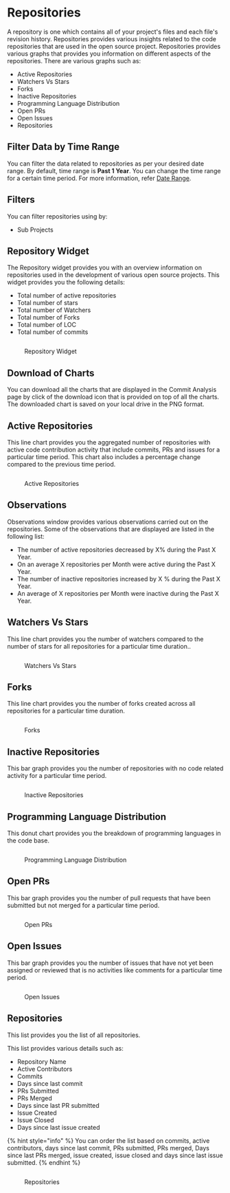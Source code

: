 # Repositories

A repository is one which contains all of your project's files and each file's revision history. Repositories provides various insights related to the code repositories that are used in the open source project. Repositories provides various graphs that provides you information on different aspects of the repositories. There are various graphs such as:

* Active Repositories&#x20;
* Watchers Vs Stars&#x20;
* Forks&#x20;
* Inactive Repositories&#x20;
* Programming Language Distribution&#x20;
* Open PRs
* Open Issues&#x20;
* Repositories&#x20;



## Filter Data by Time Range

You can filter the data related to repositories as per your desired date range. By default, time range is **Past 1 Year**. You can change the time range for a certain time period. For more information, refer [Date Range](https://docs.linuxfoundation.org/lfx/insights/v2-current/project-trends/filter-data-by-time-range).&#x20;

## Filters

You can filter repositories using by:

* Sub Projects

## Repository Widget&#x20;

The Repository widget provides you with an overview information on repositories used in the development of various open source projects. This widget provides you the following details:

* Total number of active repositories&#x20;
* Total number of stars
* Total number of Watchers
* Total number of Forks&#x20;
* Total number of LOC&#x20;
* Total number of commits&#x20;

<figure><img src="../../../../../.gitbook/assets/Rep Widget.png" alt=""><figcaption><p>Repository Widget</p></figcaption></figure>

## Download of Charts&#x20;

You can download all the charts that are displayed in the Commit Analysis page by click of the download <img src="../../../../../.gitbook/assets/Dow Icon.png" alt="" data-size="line">icon that is provided on top of all the charts. The downloaded chart is saved on your local drive in the PNG format.&#x20;

## Active Repositories&#x20;

This line chart provides you the aggregated number of repositories with active code contribution activity that include commits, PRs and issues for a particular time period. This chart also includes a percentage change compared to the previous time period.

<figure><img src="../../../../../.gitbook/assets/Active Repo.png" alt=""><figcaption><p>Active Repositories </p></figcaption></figure>

## Observations&#x20;

Observations window provides various observations carried out on the repositories.  Some  of the observations that are displayed are listed in the following list:

* The number of active repositories decreased by X% during the Past X Year.
* On an average X repositories per Month were active during the Past X Year.
* The number of inactive repositories increased by X % during the Past X Year.
* An average of X repositories per Month were inactive during the Past X Year.

## Watchers Vs Stars

This line chart provides you the number of watchers compared to the number of stars for all repositories for a particular time duration..

&#x20;

<figure><img src="../../../../../.gitbook/assets/Watchers.png" alt=""><figcaption><p>Watchers Vs Stars </p></figcaption></figure>

## Forks

This line chart provides you the number of forks created across all repositories for a particular time duration.

<figure><img src="../../../../../.gitbook/assets/Forks .png" alt=""><figcaption><p>Forks </p></figcaption></figure>

## Inactive Repositories&#x20;

This bar graph provides you the number of repositories with no code related activity for a particular time period.&#x20;

<figure><img src="../../../../../.gitbook/assets/Inact.png" alt=""><figcaption><p>Inactive Repositories </p></figcaption></figure>

## Programming Language Distribution

This donut chart provides you the breakdown of programming languages in the code base.



<figure><img src="../../../../../.gitbook/assets/PL.png" alt=""><figcaption><p>Programming Language Distribution </p></figcaption></figure>

## Open PRs

This bar graph provides you the number of pull requests that have been submitted but not merged for a particular time period.&#x20;

<figure><img src="../../../../../.gitbook/assets/Open PR.png" alt=""><figcaption><p>Open PRs</p></figcaption></figure>

## Open Issues&#x20;

This bar graph provides you the number of issues that have not yet been assigned or reviewed that is no activities like comments for a particular time period.&#x20;

<figure><img src="../../../../../.gitbook/assets/OPen Issues.png" alt=""><figcaption><p>Open Issues</p></figcaption></figure>

## Repositories&#x20;

This list provides you the list of all repositories. &#x20;

This list provides various details such as:

* Repository Name&#x20;
* Active Contributors&#x20;
* Commits&#x20;
* Days since last commit&#x20;
* PRs Submitted&#x20;
* PRs Merged&#x20;
* Days since last PR submitted&#x20;
* Issue Created&#x20;
* Issue Closed
* Days since last issue created&#x20;

{% hint style="info" %}
You can order the list based on commits, active contributors, days since last commit, PRs submitted, PRs merged, Days since last PRs merged, issue created, issue closed and days since last issue submitted.
{% endhint %}

<figure><img src="../../../../../.gitbook/assets/Rep.gif" alt=""><figcaption><p>Repositories </p></figcaption></figure>
